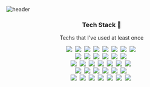 ![header](https://capsule-render.vercel.app/api?type=waving&color=timeGradient&section=header&height=234&text=SeongwonLee&animation=fadeIn&fontSize=75&fontAlignY=37&fontColor=fffffe)

<h3 align="center"> Tech Stack 🔨</h3>
<p align="center"> Techs that I've used at least once </p>

<p align="center">    
  <img src="https://img.shields.io/badge/React-61DAFB?style=flat-square&logo=React&logoColor=white"/></a>&nbsp 
  <img src="https://img.shields.io/badge/React%20Router-CA4245?style=flat-square&logo=reactrouter&logoColor=white"/></a>&nbsp   
  <img src="https://img.shields.io/badge/Redux-764ABC?style=flat-square&logo=Redux&logoColor=white"/></a>&nbsp
  <img src="https://img.shields.io/badge/@Emotion-bb69a7?style=flat-square&logoColor=white"/></a>&nbsp   
  <img src="https://img.shields.io/badge/Storybook-FF4785?style=flat-square&logo=Storybook&logoColor=white"/></a>&nbsp     
  <img src="https://img.shields.io/badge/Git-F05032?style=flat-square&logo=git&logoColor=white"/></a>&nbsp 
  <img src="https://img.shields.io/badge/Firebase-FFCA28?style=flat-square&logo=Firebase&logoColor=white"/></a>&nbsp 
  <img src="https://img.shields.io/badge/Swift-ffb13b?style=flat-square&logo=Swift&logoColor=white"/></a>&nbsp 
  <br>      
  <img src="https://img.shields.io/badge/Python-3776AB?style=flat-square&logo=Python&logoColor=white"/></a>&nbsp
  <img src="https://img.shields.io/badge/HTML5-E34F26?style=flat-square&logo=HTML5&logoColor=white"/></a>&nbsp   
  <img src="https://img.shields.io/badge/CSS-1572B6?style=flat-square&logo=CSS3&logoColor=white"/></a>&nbsp   
  <img src="https://img.shields.io/badge/Javascript-F7DF1E?style=flat-square&logo=javascript&logoColor=white"/></a>&nbsp 
  <img src="https://img.shields.io/badge/jQuery-378bcb?style=flat-square&logo=css3&logoColor=white"/></a>&nbsp   
  <img src="https://img.shields.io/badge/Mysql-4479A1?style=flat-square&logo=MySql&logoColor=white"/></a>&nbsp    
  <br>
  <img src="https://img.shields.io/badge/Java-007396?style=flat-square&logo=Java&logoColor=white"/></a>&nbsp   
  <img src="https://img.shields.io/badge/Apache%20Tomcat-cb9f23?style=flat-square&logo=ApacheTomcat&logoColor=white"/></a>&nbsp  
  <img src="https://img.shields.io/badge/Adobe%20XD-d14a95?style=flat-square&logo=adobexd&logoColor=white"/></a>&nbsp  
  <img src="https://img.shields.io/badge/Android-3DDC84?style=flat-square&logo=Android&logoColor=white"/></a>&nbsp  
  <img src="https://img.shields.io/badge/pfSense-212121?style=flat-square&logo=pfSense&logoColor=white"/></a>&nbsp  
  <img src="https://img.shields.io/badge/Wireshark-1679A7?style=flat-square&logo=Wireshark&logoColor=white"/></a>&nbsp  
  <img src="https://img.shields.io/badge/Kali%20Linux-557C94?style=flat-square&logo=kalilinux&logoColor=white"/></a>&nbsp  
  <br>  
  <img src="https://img.shields.io/badge/VirtualBox-183A61?style=flat-square&logo=VirtualBox&logoColor=white"/></a>&nbsp  
  <img src="https://img.shields.io/badge/OllyDbg-A8B9CC?style=flat-square&logoColor=white&color=salmon"/></a>&nbsp 
  <img src="https://img.shields.io/badge/IDA-A8B9CC?style=flat-square&logoColor=white&color=Green"/></a>&nbsp 
  <img src="https://img.shields.io/badge/C%20Socket%20Progrmming-A8B9CC?style=flat-square&logoColor=white&color=peru"/></a>&nbsp
  <img src="https://img.shields.io/badge/C%20Sysem%20Progrmming-A8B9CC?style=flat-square&logoColor=white&color=seagreen"/></a>&nbsp  
  <img src="https://img.shields.io/badge/Forensic-A8B9CC?style=flat-square&logoColor=white&color=E34F26"/></a>&nbsp
  <br> 
  <img src="https://img.shields.io/badge/C-A8B9CC?style=flat-square&logo=C&logoColor=white"/></a>&nbsp 
  <img src="https://img.shields.io/badge/Linux-FCC624?style=flat-square&logo=linux&logoColor=white"/></a>&nbsp 
  <img src="https://img.shields.io/badge/Photoshop-31A8FF?style=flat-square&logo=adobephotoshop&logoColor=white"/></a>&nbsp   
  <img src="https://img.shields.io/badge/정보처리기능사-A8B9CC?style=flat-square&logoColor=white&color=blue"/></a>&nbsp 
  <img src="https://img.shields.io/badge/ITQ-A8B9CC?style=flat-square&logoColor=white&color=green"/></a>&nbsp 
  <img src="https://img.shields.io/badge/3DS%20MAX-A8B9CC?style=flat-square&logoColor=white&color=orange"/></a>&nbsp
  <img src="https://img.shields.io/badge/V·ray-A8B9CC?style=flat-square&logoColor=white&color=orchid"/></a>&nbsp
</p>
<br>
<div align=center>

</div>
